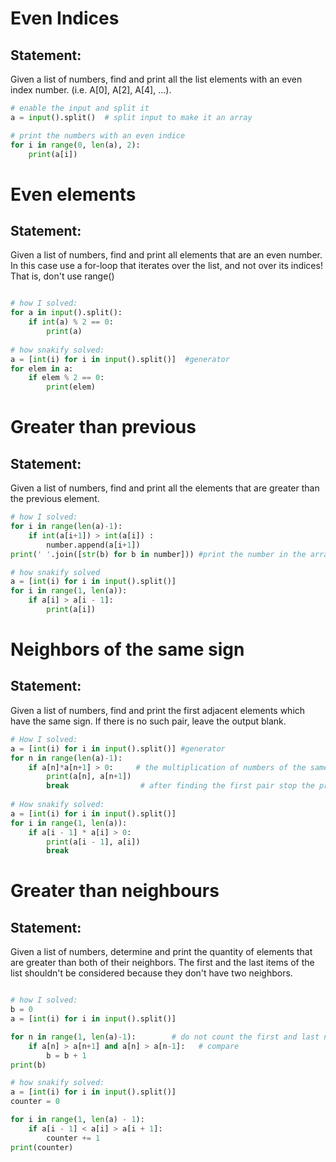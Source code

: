Even Indices
==============
Statement:
----------
Given a list of numbers, find and print all the list elements with an even index number. (i.e. A[0], A[2], A[4], ...).

```.py
# enable the input and split it 
a = input().split()  # split input to make it an array

# print the numbers with an even indice
for i in range(0, len(a), 2):
    print(a[i])
```



Even elements
============
Statement:
-----------
Given a list of numbers, find and print all elements that are an even number. In this case use a for-loop that iterates over the list, and not over its indices! That is, don't use range()

```.py

# how I solved:
for a in input().split():   
    if int(a) % 2 == 0:
        print(a)
    
# how snakify solved:
a = [int(i) for i in input().split()]  #generator
for elem in a:
    if elem % 2 == 0:
        print(elem)
```


Greater than previous
=================
Statement:
-------------
Given a list of numbers, find and print all the elements that are greater than the previous element.

```.py
# how I solved:
for i in range(len(a)-1):
    if int(a[i+1]) > int(a[i]) :
        number.append(a[i+1])
print(' '.join([str(b) for b in number])) #print the number in the array number in one line separated by spaces(' '.join)

# how snakify solved
a = [int(i) for i in input().split()]
for i in range(1, len(a)):
    if a[i] > a[i - 1]:
        print(a[i])
```    
 
 Neighbors of the same sign
 ====================
Statement:
---------------
Given a list of numbers, find and print the first adjacent elements which have the same sign. If there is no such pair, leave the output blank.   
```.py
# How I solved:
a = [int(i) for i in input().split()] #generator
for n in range(len(a)-1):
    if a[n]*a[n+1] > 0:     # the multiplication of numbers of the same sign is equal to a positive number (number greater than zero)
        print(a[n], a[n+1])
        break                # after finding the first pair stop the program
        
# How snakify solved:       
a = [int(i) for i in input().split()]
for i in range(1, len(a)):
    if a[i - 1] * a[i] > 0:
        print(a[i - 1], a[i])
        break 
 ```       
 
Greater than neighbours
=================
Statement:
---------------
Given a list of numbers, determine and print the quantity of elements that are greater than both of their neighbors.
The first and the last items of the list shouldn't be considered because they don't have two neighbors.
```.py

# how I solved:
b = 0
a = [int(i) for i in input().split()]

for n in range(1, len(a)-1):        # do not count the first and last number
    if a[n] > a[n+1] and a[n] > a[n-1]:   # compare 
        b = b + 1
print(b)

# how snakify solved:
a = [int(i) for i in input().split()]
counter = 0

for i in range(1, len(a) - 1):
    if a[i - 1] < a[i] > a[i + 1]:
        counter += 1
print(counter)
```
